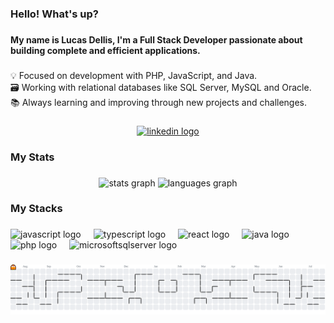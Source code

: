 <h3 align="left">Hello! What's up?</h3>

###

<h4 align="left">My name is Lucas Dellis, I'm a Full Stack Developer passionate about building complete and efficient applications.</h4>

###

<p align="left">💡 Focused on development with PHP, JavaScript, and Java.<br>🗃️ Working with relational databases like SQL Server, MySQL and Oracle.<br>📚 Always learning and improving through new projects and challenges.</p>

###

<div align="center">
  <a href="https://www.linkedin.com/in/lucas-dellis-371a7a199/" target="_blank">
    <img src="https://img.shields.io/static/v1?message=LinkedIn&logo=linkedin&label=&color=0077B5&logoColor=white&labelColor=&style=for-the-badge" height="40" alt="linkedin logo"  />
  </a>
</div>

###

<h3 align="left">My Stats</h3>

###

<div align="center">
  <img src="https://github-readme-stats.vercel.app/api?username=DellisLucas&hide_title=false&hide_rank=false&show_icons=true&include_all_commits=true&count_private=true&disable_animations=false&theme=github_dark&locale=en&hide_border=false&order=1" height="150" alt="stats graph"  />
  <img src="https://github-readme-stats.vercel.app/api/top-langs?username=DellisLucas&locale=en&hide_title=false&layout=compact&card_width=320&langs_count=5&theme=github_dark&hide_border=false&order=2" height="150" alt="languages graph"  />
</div>

###

<h3 align="left">My Stacks</h3>

###

<div align="left">
  <img src="https://cdn.jsdelivr.net/gh/devicons/devicon/icons/javascript/javascript-original.svg" height="40" alt="javascript logo"  />
  <img width="12" />
  <img src="https://cdn.jsdelivr.net/gh/devicons/devicon/icons/typescript/typescript-original.svg" height="40" alt="typescript logo"  />
  <img width="12" />
  <img src="https://cdn.jsdelivr.net/gh/devicons/devicon/icons/react/react-original.svg" height="40" alt="react logo"  />
  <img width="12" />
  <img src="https://cdn.jsdelivr.net/gh/devicons/devicon/icons/java/java-original.svg" height="40" alt="java logo"  />
  <img width="12" />
  <img src="https://cdn.jsdelivr.net/gh/devicons/devicon/icons/php/php-original.svg" height="40" alt="php logo"  />
  <img width="12" />
  <img src="https://cdn.jsdelivr.net/gh/devicons/devicon/icons/microsoftsqlserver/microsoftsqlserver-plain.svg" height="40" alt="microsoftsqlserver logo"  />
</div>

###

<picture>
  <source media="(prefers-color-scheme: dark)" srcset="https://raw.githubusercontent.com/DellisLucas/DellisLucas/output/pacman-contribution-graph-dark.svg">
  <source media="(prefers-color-scheme: light)" srcset="https://raw.githubusercontent.com/DellisLucas/DellisLucas/output/pacman-contribution-graph.svg">
  <img alt="pacman contribution graph" src="https://raw.githubusercontent.com/DellisLucas/DellisLucas/output/pacman-contribution-graph.svg">
</picture>

###

